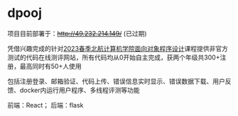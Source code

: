 # dpooj

项目目前部署于：~~http://49.232.214.149/~~ (已过期)

凭借兴趣完成的针对[2023春季北航计算机学院面向对象程序设计](https://github.com/quanshr/Object-Oriented-Programming)课程提供非官方测试的代码在线测评网站，所有代码均从0开始自主完成，获两个年级共300+注册，最高同时有50+人使用

包括注册登录、邮箱验证、代码上传、错误信息实时显示、错误数据下载、用户反馈、docker内运行用户程序、多线程评测等功能

前端：React； 后端：flask
